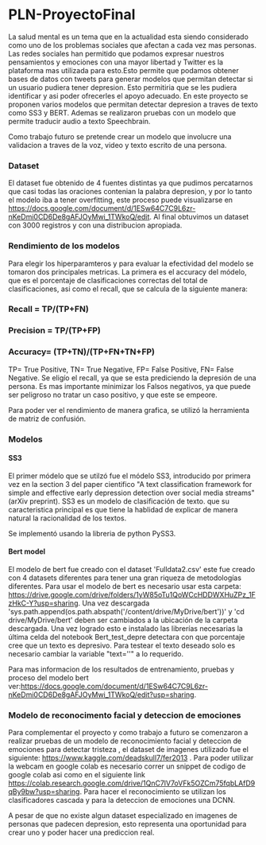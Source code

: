 # PLN-ProyectoFinal

La salud mental es un tema que en la actualidad esta siendo considerado como uno de los problemas sociales que afectan a cada vez mas personas. 
Las redes sociales han permitido que podamos expresar nuestros pensamientos y emociones con una mayor libertad y Twitter es la plataforma mas utilizada para esto.Esto permite que podamos obtener bases de datos con tweets para generar modelos que permitan detectar si un usuario pudiera tener depresion. Esto permitiria que se les pudiera identificar y asi poder ofrecerles el apoyo adecuado.
En este proyecto se proponen varios modelos que permitan detectar depresion a traves de texto como SS3 y BERT. Ademas se realizaron pruebas con un modelo que permite traducir audio a texto Speechbrain. 


Como trabajo futuro se pretende crear un modelo que involucre una validacion a traves de la voz, video y texto escrito de una persona. 


### Dataset 

El dataset fue obtenido de 4 fuentes distintas ya que pudimos percatarnos que casi todas las oraciones contenian la palabra depresion, y por lo tanto el modelo iba a tener overfitting, este proceso puede visualizarse en https://docs.google.com/document/d/1ESw64C7C9L6zr-nKeDmi0CD6De8gAFJOyMwi_1TWkoQ/edit. Al final obtuvimos un dataset con 3000 registros y con una distribucion apropiada. 



### Rendimiento de los modelos 
Para elegir los hiperparamteros y para evaluar la efectividad del modelo se tomaron dos principales metricas. La primera es el accuracy del módelo, que es el porcentaje de clasificaciones correctas del total de clasificaciones, asi como el recall, que se calcula de la siguiente manera: 
### Recall = TP/(TP+FN)
### Precision = TP/(TP+FP)
### Accuracy= (TP+TN)/(TP+FN+TN+FP)
TP= True Positive, 
TN= True Negative,
FP= False Positive, 
FN= False Negative.
Se eligío el recall, ya que se esta prediciendo la depresión de una persona. Es mas importante minimizar los Falsos negativos, ya que puede ser peligroso no tratar un caso positivo, y que este se empeore.

Para poder ver el rendimiento de manera grafica, se utilizó la herramienta de matriz de confusión.

### Modelos
#### SS3
El primer módelo que se utilzó fue el módelo SS3, introducido por primera vez en la section 3 del paper cientifico "A text classification framework for simple and effective early depression detection over social media streams" (arXiv preprint). SS3 es un modelo de clasificación de texto. que su caracteristica principal es que tiene la hablidad de explicar de manera natural la racionalidad de los textos.

Se implementó usando la libreria de python PySS3.
#### Bert model
El modelo de bert fue creado con el dataset 'Fulldata2.csv' este fue creado con 4 datasets diferentes para tener una gran riqueza de metodologías diferentes. 
Para usar el modelo de bert es necesario usar esta carpeta: https://drive.google.com/drive/folders/1yW85oTu1QoWCcHDDWXHuZPz_1FzHkC-Y?usp=sharing.
Una vez descargada 'sys.path.append(os.path.abspath('/content/drive/MyDrive/bert'))' y 'cd drive/MyDrive/bert' deben ser cambiados a la ubicación de la carpeta descargada. Una vez logrado esto e instalado las librerías necesarias la última celda del notebook Bert_test_depre detectara con que porcentaje cree que un texto es depresivo. Para testear el texto deseado solo es necesario cambiar la variable "text=''" a lo requerido. 

Para mas informacion de los resultados de entrenamiento, pruebas y proceso del modelo bert ver:https://docs.google.com/document/d/1ESw64C7C9L6zr-nKeDmi0CD6De8gAFJOyMwi_1TWkoQ/edit?usp=sharing.

### Modelo de reconocimento facial y deteccion de emociones
Para complementar el proyecto y como trabajo a futuro se comenzaron a realizar pruebas de un modelo de reconocimiento facial y deteccion de emociones para detectar tristeza , el dataset de imagenes utilizado fue el siguiente: https://www.kaggle.com/deadskull7/fer2013 . Para poder utilizar la webcam en google colab es necesario correr un snippet de codigo de google colab asi como en el siguiente link https://colab.research.google.com/drive/1QnC7lV7oVFk5OZCm75fqbLAfD9qBy9bw?usp=sharing. Para hacer el reconocimiento se utilizan los clasificadores cascada y para la deteccion de emociones una DCNN.  

A pesar de que no existe algun dataset especializado en imagenes de personas que padecen depresion, esto representa una oportunidad para crear uno y poder hacer una prediccion real. 


